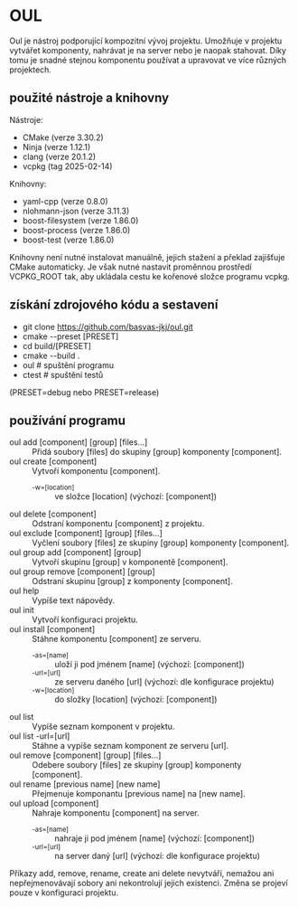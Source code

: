 # OUL
Oul je nástroj podporující kompozitní vývoj projektu. Umožňuje v projektu vytvářet komponenty, 
nahrávat je na server nebo je naopak stahovat. Díky tomu je snadné stejnou komponentu používat
a upravovat ve více různých projektech.

## použité nástroje a knihovny
Nástroje:
- CMake                                             (verze 3.30.2)
- Ninja                                             (verze 1.12.1)
- clang                                             (verze 20.1.2)
- vcpkg                                             (tag 2025-02-14)

Knihovny:
- yaml-cpp                                          (verze 0.8.0)
- nlohmann-json                                     (verze 3.11.3)
- boost-filesystem                                  (verze 1.86.0)
- boost-process                                     (verze 1.86.0)
- boost-test                                        (verze 1.86.0)

Knihovny není nutné instalovat manuálně, jejich stažení a překlad zajišťuje CMake automaticky.
Je však nutné nastavit proměnnou prostředí VCPKG_ROOT tak, aby ukládala cestu ke kořenové složce programu vcpkg.

## získání zdrojového kódu a sestavení
- git clone https://github.com/basvas-jkj/oul.git
- cmake --preset [PRESET]
- cd  build/[PRESET]
- cmake --build .
- oul    # spuštění programu
- ctest  # spuštění testů

(PRESET=debug nebo PRESET=release)

## používání programu
<dl>
<dt>oul add [component] [group] [files...]</dt>
<dd>Přidá soubory [files] do skupiny [group] komponenty [component].</dd>

<dt> oul create [component]</dt>
<dd>Vytvoří komponentu [component].
    <dl>
    <dt><small>-w=[location]</small></dt>
    <dd>ve složce [location] (výchozí: [component])</dd>
    </dl>
</dd>

<dt>oul delete [component]</dt>
<dd>Odstraní komponentu [component] z projektu.</dd>

<dt>oul exclude [component] [group] [files...]</dt>
<dd>Vyčlení soubory [files] ze skupiny [group] komponenty [component].</dd>

<dt>oul group add [component] [group]</dt>
<dd>Vytvoří skupinu [group] v komponentě [component].</dd>

<dt>oul group remove [component] [group]</dt>
<dd>Odstraní skupinu [group] z komponenty [component].</dd>

<dt>oul help</dt>
<dd>Vypíše text nápovědy.</dd>

<dt>oul init</dt>
<dd>Vytvoří konfiguraci projektu.</dd>

<dt>oul install [component]</dt>
<dd>Stáhne komponentu [component] ze serveru.
    <dl>
    <dt><small>-as=[name]</small></dt>
    <dd>uloží ji pod jménem [name] (výchozí: [component])</dd>
    <dt><small>-url=[url]</small></dt>
    <dd>ze serveru daného [url] (výchozí: dle konfigurace projektu)</dd>
    <dt><small>-w=[location]</small></dt>
    <dd>do složky [location] (výchozí: [component])</dd>
    </dl>
</dd>

<dt>oul list</dt>
<dd>Vypíše seznam komponent v projektu.</dd>

<dt>oul list -url=[url]</dt>
<dd>Stáhne a vypíše seznam komponent ze serveru [url].</dd>

<dt> oul remove [component] [group] [files...]</dt>
<dd>Odebere soubory [files] ze skupiny [group] komponenty [component].</dd>

<dt>oul rename [previous name] [new name]</dt>
<dd>Přejmenuje komponantu [previous name] na [new name].</dd>

<dt>oul upload [component]</dt>
<dd>Nahraje komponentu [component] na server.
    <dl>
    <dt><small>-as=[name]</small></dt>
    <dd>nahraje ji pod jménem [name] (výchozí: [component])</dd>
    <dt><small>-url=[url]</small></dt>
    <dd>na server daný [url] (výchozí: dle konfigurace projektu)</dd>
    </dl>
</dd>
</dl>
Příkazy add, remove, rename, create ani delete nevytváří, nemažou ani nepřejmenovávají sobory
ani nekontrolují jejich existenci.
Změna se projeví pouze v konfiguraci projektu.
